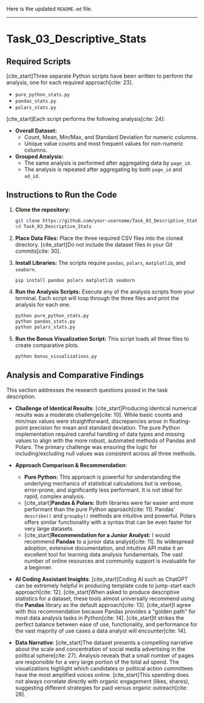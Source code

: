 Here is the updated `README.md` file.

-----

# Task\_03\_Descriptive\_Stats


## Required Scripts

[cite\_start]Three separate Python scripts have been written to perform the analysis, one for each required approach[cite: 23].

  * `pure_python_stats.py`
  * `pandas_stats.py`
  * `polars_stats.py`

[cite\_start]Each script performs the following analysis[cite: 24]:

  * **Overall Dataset:**
      * Count, Mean, Min/Max, and Standard Deviation for numeric columns.
      * Unique value counts and most frequent values for non-numeric columns.
  * **Grouped Analysis:**
      * The same analysis is performed after aggregating data by `page_id`.
      * The analysis is repeated after aggregating by both `page_id` and `ad_id`.

## Instructions to Run the Code

1.  **Clone the repository:**

    ```bash
    git clone https://github.com/your-username/Task_03_Descriptive_Stats.git
    cd Task_03_Descriptive_Stats
    ```

2.  **Place Data Files:**
    Place the three required CSV files into the cloned directory. [cite\_start]Do not include the dataset files in your Git commits[cite: 30].

3.  **Install Libraries:**
    The scripts require `pandas`, `polars`, `matplotlib`, and `seaborn`.

    ```bash
    pip install pandas polars matplotlib seaborn
    ```

4.  **Run the Analysis Scripts:**
    Execute any of the analysis scripts from your terminal. Each script will loop through the three files and print the analysis for each one.

    ```bash
    python pure_python_stats.py
    python pandas_stats.py
    python polars_stats.py
    ```

5.  **Run the Bonus Visualization Script:**
    This script loads all three files to create comparative plots.

    ```bash
    python bonus_visualizations.py
    ```

## Analysis and Comparative Findings

This section addresses the research questions posed in the task description.

  * **Challenge of Identical Results**:
    [cite\_start]Producing identical numerical results was a moderate challenge[cite: 10]. While basic counts and min/max values were straightforward, discrepancies arose in floating-point precision for mean and standard deviation. The pure Python implementation required careful handling of data types and missing values to align with the more robust, automated methods of Pandas and Polars. The primary challenge was ensuring the logic for including/excluding null values was consistent across all three methods.

  * **Approach Comparison & Recommendation**:

      * **Pure Python:** This approach is powerful for understanding the underlying mechanics of statistical calculations but is verbose, error-prone, and significantly less performant. It is not ideal for rapid, complex analysis.
      * [cite\_start]**Pandas & Polars:** Both libraries were far easier and more performant than the pure Python approach[cite: 11]. Pandas' `describe()` and `groupby()` methods are intuitive and powerful. Polars offers similar functionality with a syntax that can be even faster for very large datasets.
      * [cite\_start]**Recommendation for a Junior Analyst:** I would recommend **Pandas** to a junior data analyst[cite: 11]. Its widespread adoption, extensive documentation, and intuitive API make it an excellent tool for learning data analysis fundamentals. The vast number of online resources and community support is invaluable for a beginner.

  * **AI Coding Assistant Insights**:
    [cite\_start]Coding AI such as ChatGPT can be extremely helpful in producing template code to jump-start each approach[cite: 12]. [cite\_start]When asked to produce descriptive statistics for a dataset, these tools almost universally recommend using the **Pandas** library as the default approach[cite: 13]. [cite\_start]I agree with this recommendation because Pandas provides a "golden path" for most data analysis tasks in Python[cite: 14]. [cite\_start]It strikes the perfect balance between ease of use, functionality, and performance for the vast majority of use cases a data analyst will encounter[cite: 14].

  * **Data Narrative**:
    [cite\_start]The dataset presents a compelling narrative about the scale and concentration of social media advertising in the political sphere[cite: 27]. Analysis reveals that a small number of pages are responsible for a very large portion of the total ad spend. The visualizations highlight which candidates or political action committees have the most amplified voices online. [cite\_start]This spending does not always correlate directly with organic engagement (likes, shares), suggesting different strategies for paid versus organic outreach[cite: 28].
